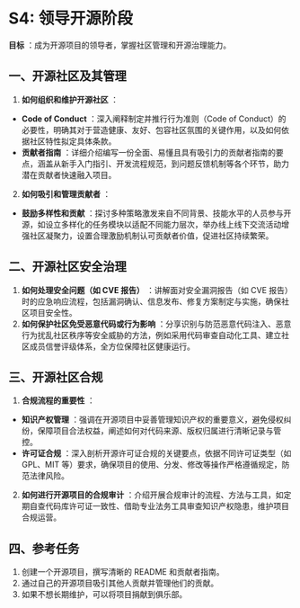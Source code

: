 # S4: 领导开源阶段

 **目标** ：成为开源项目的领导者，掌握社区管理和开源治理能力。

## 一、开源社区及其管理

1. **如何组织和维护开源社区** ：

* **Code of Conduct** ：深入阐释制定并推行行为准则（Code of Conduct）的必要性，明确其对于营造健康、友好、包容社区氛围的关键作用，以及如何依据社区特性拟定具体条款。
* **贡献者指南** ：详细介绍编写一份全面、易懂且具有吸引力的贡献者指南的要点，涵盖从新手入门指引、开发流程规范，到问题反馈机制等各个环节，助力潜在贡献者快速融入项目。

2. **如何吸引和管理贡献者** ：

* **鼓励多样性和贡献** ：探讨多种策略激发来自不同背景、技能水平的人员参与开源，如设立多样化的任务模块以适配不同能力层次，举办线上线下交流活动增强社区凝聚力，设置合理激励机制认可贡献者价值，促进社区持续繁荣。

## 二、开源社区安全治理

1. **如何处理安全问题（如 CVE 报告）** ：讲解面对安全漏洞报告（如 CVE 报告）时的应急响应流程，包括漏洞确认、信息发布、修复方案制定与实施，确保社区项目安全性。
2. **如何保护社区免受恶意代码或行为影响** ：分享识别与防范恶意代码注入、恶意行为扰乱社区秩序等安全威胁的方法，例如采用代码审查自动化工具、建立社区成员信誉评级体系，全方位保障社区健康运行。

## 三、开源社区合规

1. **合规流程的重要性** ：

* **知识产权管理** ：强调在开源项目中妥善管理知识产权的重要意义，避免侵权纠纷，保障项目合法权益，阐述如何对代码来源、版权归属进行清晰记录与管控。
* **许可证合规** ：深入剖析开源许可证合规的关键要点，依据不同许可证类型（如 GPL、MIT 等）要求，确保项目的使用、分发、修改等操作严格遵循规定，防范法律风险。

2. **如何进行开源项目的合规审计** ：介绍开展合规审计的流程、方法与工具，如定期自查代码库许可证一致性、借助专业法务工具审查知识产权隐患，维护项目合规运营。

## 四、参考任务

1. 创建一个开源项目，撰写清晰的 README 和贡献者指南。
2. 通过自己的开源项目吸引其他人贡献并管理他们的贡献。
3. 如果不想长期维护，可以将项目捐献到俱乐部。
